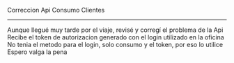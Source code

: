 
Correccion Api Consumo Clientes
<hr>
Aunque llegué muy tarde por el viaje, revisé y corregí el problema de la Api
<br>
Recibe el token de autorizacion generado con el login utilizado en la oficina
<br>
No tenia el metodo para el login, solo consumo y el token, por eso lo utilice 
<br>
Espero valga la pena 
